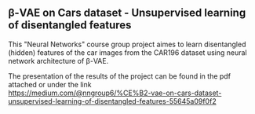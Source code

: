 ## β-VAE on Cars dataset - Unsupervised learning of disentangled features

This "Neural Networks" course group project aimes to learn disentangled (hidden) features of the car images from the CAR196 dataset using neural network architecture of β-VAE.

The presentation of the results of the project can be found in the pdf attached or under the link  
https://medium.com/@nngroup6/%CE%B2-vae-on-cars-dataset-unsupervised-learning-of-disentangled-features-55645a09f0f2
